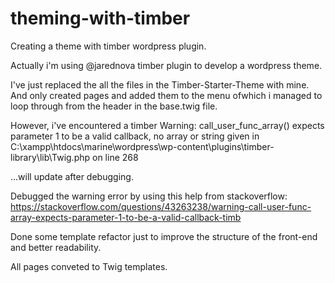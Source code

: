 # theming-with-timber
Creating a theme with timber wordpress plugin.

Actually i'm using @jarednova timber plugin to develop a wordpress theme.

I've just replaced the all the files in the Timber-Starter-Theme with mine. And only created pages and added them to the menu ofwhich i managed to 
loop through from the header in the base.twig file.

However, i've encountered a timber Warning: 
call_user_func_array() expects parameter 1 to be a valid callback, no array or string given in C:\xampp\htdocs\marine\wordpress\wp-content\plugins\timber-library\lib\Twig.php on line 268

...will update after debugging.

Debugged the warning error by using this help from stackoverflow: 
https://stackoverflow.com/questions/43263238/warning-call-user-func-array-expects-parameter-1-to-be-a-valid-callback-timb

Done some template refactor just to improve the structure of the front-end and better readability.

All pages conveted to Twig templates. 
